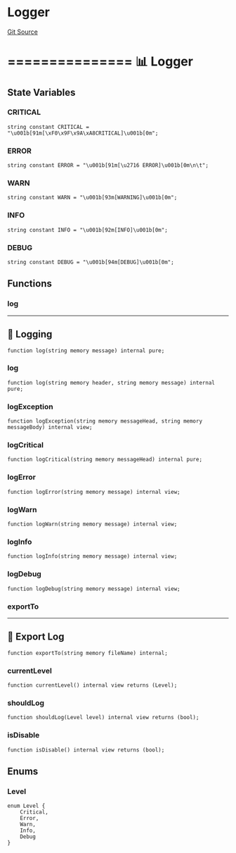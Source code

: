 # Logger
[Git Source](https://github.com/metacontract/mc/blob/0cf91165f9ec2cbeeba800a4baf4e81e2df5c3bb/src/devkit/system/Logger.sol)

===============
📊 Logger
=================


## State Variables
### CRITICAL

```solidity
string constant CRITICAL = "\u001b[91m[\xF0\x9F\x9A\xA8CRITICAL]\u001b[0m";
```


### ERROR

```solidity
string constant ERROR = "\u001b[91m[\u2716 ERROR]\u001b[0m\n\t";
```


### WARN

```solidity
string constant WARN = "\u001b[93m[WARNING]\u001b[0m";
```


### INFO

```solidity
string constant INFO = "\u001b[92m[INFO]\u001b[0m";
```


### DEBUG

```solidity
string constant DEBUG = "\u001b[94m[DEBUG]\u001b[0m";
```


## Functions
### log

------------------
💬 Logging
--------------------


```solidity
function log(string memory message) internal pure;
```

### log


```solidity
function log(string memory header, string memory message) internal pure;
```

### logException


```solidity
function logException(string memory messageHead, string memory messageBody) internal view;
```

### logCritical


```solidity
function logCritical(string memory messageHead) internal pure;
```

### logError


```solidity
function logError(string memory message) internal view;
```

### logWarn


```solidity
function logWarn(string memory message) internal view;
```

### logInfo


```solidity
function logInfo(string memory message) internal view;
```

### logDebug


```solidity
function logDebug(string memory message) internal view;
```

### exportTo

-------------------
💾 Export Log
---------------------


```solidity
function exportTo(string memory fileName) internal;
```

### currentLevel


```solidity
function currentLevel() internal view returns (Level);
```

### shouldLog


```solidity
function shouldLog(Level level) internal view returns (bool);
```

### isDisable


```solidity
function isDisable() internal view returns (bool);
```

## Enums
### Level

```solidity
enum Level {
    Critical,
    Error,
    Warn,
    Info,
    Debug
}
```

